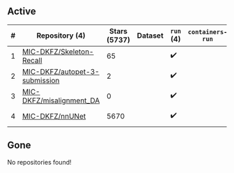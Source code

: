 ## Active
| # | Repository (4) | Stars (5737) | Dataset | `run` (4) | `containers-run` | Last Modified |
| --- | --- | --- | --- | --- | --- | --- |
| 1 | [MIC-DKFZ/Skeleton-Recall](https://github.com/MIC-DKFZ/Skeleton-Recall) | 65 |  | :heavy_check_mark: |  | 2024-09-08 08:02:54+00:00 |
| 2 | [MIC-DKFZ/autopet-3-submission](https://github.com/MIC-DKFZ/autopet-3-submission) | 2 |  | :heavy_check_mark: |  | 2024-09-18 17:01:15+00:00 |
| 3 | [MIC-DKFZ/misalignment_DA](https://github.com/MIC-DKFZ/misalignment_DA) | 0 |  | :heavy_check_mark: |  | 2024-03-01 10:16:52+00:00 |
| 4 | [MIC-DKFZ/nnUNet](https://github.com/MIC-DKFZ/nnUNet) | 5670 |  | :heavy_check_mark: |  | 2024-09-20 08:06:14+00:00 |

## Gone
No repositories found!
